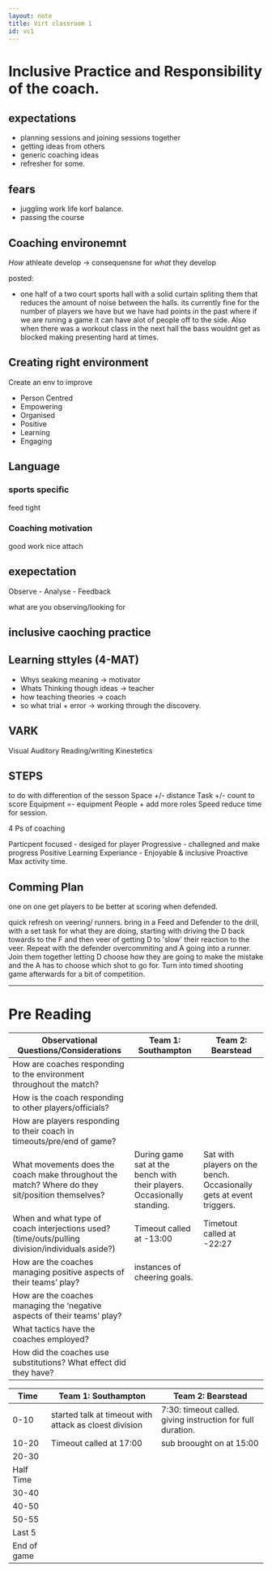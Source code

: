 ```yaml
---
layout: note
title: Virt classroom 1
id: vc1
---
```



# Inclusive Practice and Responsibility of the coach.

## expectations 

* planning sessions and joining sessions together
* getting ideas from others
* generic coaching ideas
* refresher for some.


## fears
* juggling work life korf balance.
* passing the course

## Coaching environemnt
*How* athleate develop -> consequensne for *what* they develop

posted: 
* one half of a two court sports hall with a solid curtain spliting them that reduces the amount of noise between the halls. its currently fine for the number of players we have but we have had points in the past where if we are runing a game it can have alot of people off to the side. Also when there was a workout class in the next hall the bass wouldnt get as blocked making presenting hard at times.

## Creating right environment

Create an env to improve
* Person Centred
* Empowering
* Organised
* Positive
* Learning 
* Engaging

## Language

### sports specific
feed
tight


### Coaching motivation
good work
nice attach

## exepectation

Observe - Analyse - Feedback


what are you observing/looking for

## inclusive caoching practice

## Learning sttyles (4-MAT)

- Whys seaking meaning -> motivator
- Whats  Thinking though ideas -> teacher
- how teaching theories -> coach
- so what trial + error -> working through the discovery.

## VARK

Visual
Auditory
Reading/writing
Kinestetics

## STEPS

to do with differention of the sesson
Space +/- distance
Task +/- count to score
Equipment =- equipment
People + add more roles
Speed reduce time for session.

4 Ps of coaching

Particpent focused - desiged for player
Progressive - challegned and make progress
Positive Learning Experiance - Enjoyable & inclusive
Proactive Max activity time.

## Comming Plan

one on one
get players to be better at scoring when defended.

quick refresh on veering/ runners. 
bring in a Feed and Defender to the drill, with a set task for what they are doing, 
starting with driving the D back towards to the F and then veer of getting D to 'slow' their reaction to the veer.
Repeat with the defender overcommiting and A going into a runner.
Join them together letting D choose how they are going to make the mistake and the A has to choose which shot to go for.
Turn into timed shooting game afterwards for a bit of competition.

---


# Pre Reading  

| Observational Questions/Considerations | Team 1: Southampton | Team 2: Bearstead |
|-|-|-|
|How are coaches responding to the environment throughout the match?|||
|How is the coach responding to other players/officials?|||
|How are players responding to their coach in timeouts/pre/end of game?|||
|What movements does the coach make throughout the match? Where do they sit/position themselves?|During game sat at the bench with their players. Occasionally standing.|Sat with players on the bench. Occasionally gets at event triggers.|
|When and what type of coach interjections used? (time/outs/pulling division/individuals aside?) |Timeout called at -13:00 |Timetout called at -22:27|
|How are the coaches managing positive aspects of their teams’ play?|instances of cheering goals.||
|How are the coaches managing the ‘negative aspects of their teams’ play?|||
|What tactics have the coaches employed?|||
|How did the coaches use substitutions? What effect did they have?|||


| Time | Team 1: Southampton | Team 2: Bearstead |
|-|-|-|
|0-10|started talk at timeout with attack as cloest division |7:30: timeout called. giving instruction for full duration. |
|10-20|Timeout called at 17:00 |sub broought on at 15:00 |
|20-30|||
|Half Time|||
|30-40|||
|40-50|||
|50-55|||
|Last 5|||
|End of game|||